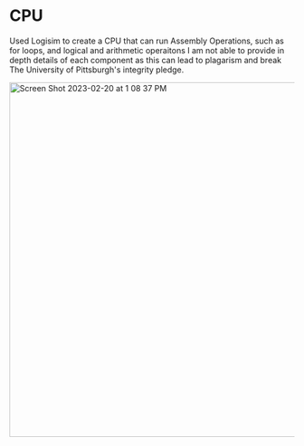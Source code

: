 # CPU
Used Logisim to create a CPU that can run Assembly Operations, such as for loops, and logical and arithmetic operaitons I am not able to provide in depth details of each component as this can lead to plagarism and break The University of Pittsburgh's integrity pledge.

<img width="627" alt="Screen Shot 2023-02-20 at 1 08 37 PM" src="https://user-images.githubusercontent.com/71620030/220175900-007e9228-e5c5-4f5a-9cf9-b4f9d8e815ce.png">

